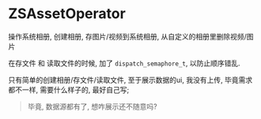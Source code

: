 # ZSAssetOperator
操作系统相册, 创建相册, 存图片/视频到系统相册, 从自定义的相册里删除视频/图片

在存文件 和 读取文件的时候, 加了 ```dispatch_semaphore_t```, 以防止顺序错乱.

只有简单的创建相册/存文件/读取文件, 至于展示数据的ui, 我没有上传, 毕竟需求都不一样, 需要什么样子的, 最好自己写;

> 毕竟, 数据源都有了, 想咋展示还不随意吗?
